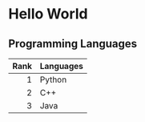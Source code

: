 # Hello World

## Programming Languages

| Rank | Languages |
|---:|---------|
|1|Python|
|2|C++|
|3|Java|
